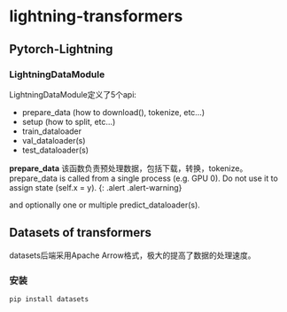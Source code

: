 # lightning-transformers

## Pytorch-Lightning
### LightningDataModule
LightningDataModule定义了5个api:
  - prepare_data (how to download(), tokenize, etc…)
  - setup (how to split, etc…)
  - train_dataloader
  - val_dataloader(s)
  - test_dataloader(s)

**prepare_data**
该函数负责预处理数据，包括下载，转换，tokenize。
prepare_data is called from a single process (e.g. GPU 0). Do not use it to assign state (self.x = y).
{: .alert .alert-warning}

and optionally one or multiple predict_dataloader(s).
## Datasets of transformers

datasets后端采用Apache Arrow格式，极大的提高了数据的处理速度。

### 安装
```bash
pip install datasets
```
